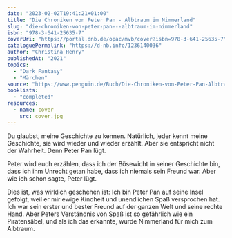 ```yaml
---
date: "2023-02-02T19:41:21+01:00"
title: "Die Chroniken von Peter Pan - Albtraum im Nimmerland"
slug: "die-chroniken-von-peter-pan---albtraum-im-nimmerland"
isbn: "978-3-641-25635-7"
coverUri: "https://portal.dnb.de/opac/mvb/cover?isbn=978-3-641-25635-7"
cataloguePermalink: "https://d-nb.info/1236140036"
author: "Christina Henry"
publishedAt: "2021"
topics:
  - "Dark Fantasy"
  - "Märchen"
source: "https://www.penguin.de/Buch/Die-Chroniken-von-Peter-Pan-Albtraum-im-Nimmerland/Christina-Henry/Penhaligon/e567149.rhd"
booklists:
  - "completed"
resources:
  - name: cover
    src: cover.jpg
---
```

Du glaubst, meine Geschichte zu kennen. Natürlich, jeder kennt meine Geschichte,
sie wird wieder und wieder erzählt. Aber sie entspricht nicht der Wahrheit. Denn
Peter Pan lügt.

Peter wird euch erzählen, dass ich der Bösewicht in seiner Geschichte bin, dass
ich ihm Unrecht getan habe, dass ich niemals sein Freund war. Aber wie ich schon
sagte, Peter lügt.

Dies ist, was wirklich geschehen ist: Ich bin Peter Pan auf seine Insel gefolgt,
weil er mir ewige Kindheit und unendlichen Spaß versprochen hat. Ich war sein
erster und bester Freund auf der ganzen Welt und seine rechte Hand. Aber Peters
Verständnis von Spaß ist so gefährlich wie ein Piratensäbel, und als ich das
erkannte, wurde Nimmerland für mich zum Albtraum.